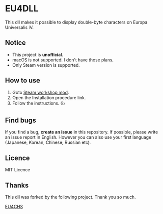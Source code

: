 # EU4DLL
This dll makes it possible to display double-byte characters on Europa Universalis IV.

## Notice
 - This project is **unofficial**.
 - macOS is not supported. I don't have those plans.
 - Only Steam version is supported.

## How to use
 1. Goto [Steam workshop mod](https://steamcommunity.com/sharedfiles/filedetails/?id=1510693109).
 2. Open the Installation procedure link.
 3. Follow the instructions. 👍

## Find bugs
If you find a bug, **create an issue** in this repository. 
If possible, please write an issue report in English. However you can also use your first language (Japanese, Korean, Chinese, Russian etc).
 
## Licence
MIT Licence

## Thanks
This dll was forked by the following project. Thank you so much. 

[EU4CHS](https://bitbucket.org/kelashi/eu4chs/src/master/)
